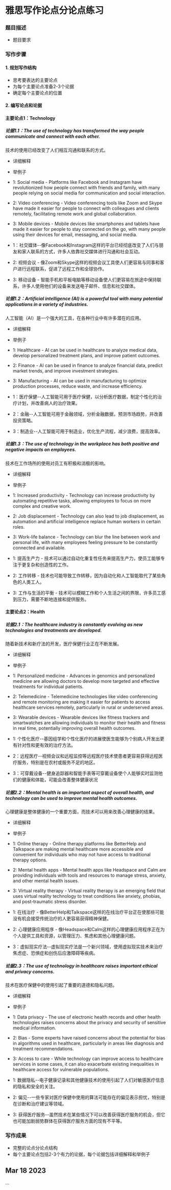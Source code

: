 # 雅思写作论点分论点练习

### 题目描述

- 题目要求

### 写作步骤

#### 1. 规划写作结构

- 思考要表达的主要论点
- 为每个主要论点准备2-3个论据
- 确定每个主要论点的位置

#### 2. 编写论点和论据

#### 主要论点1：Technology

##### 论据1.1：The use of technology has transformed the way people communicate and connect with each other.

技术的使用已经改变了人们相互沟通和联系的方式。

- 详细解释
- 举例子
- 1: Social media - Platforms like Facebook and Instagram have revolutionized how people connect with friends and family, with many people relying on social media for communication and social interaction.
- 2: Video conferencing - Video conferencing tools like Zoom and Skype have made it easier for people to connect with colleagues and clients remotely, facilitating remote work and global collaboration.
- 3: Mobile devices - Mobile devices like smartphones and tablets have made it easier for people to stay connected on the go, with many people using their devices for email, messaging, and social media.

- 1：社交媒体--像Facebook和Instagram这样的平台已经彻底改变了人们与朋友和家人联系的方式，许多人依靠社交媒体进行沟通和社会互动。
- 2: 视频会议 - 像Zoom和Skype这样的视频会议工具使人们更容易与同事和客户进行远程联系，促进了远程工作和全球协作。
- 3: 移动设备 - 智能手机和平板电脑等移动设备使人们更容易在旅途中保持联系，许多人使用他们的设备来发送电子邮件、信息和社交媒体。

##### 论据1.2：Artificial intelligence (AI) is a powerful tool with many potential applications in a variety of industries.

人工智能（AI）是一个强大的工具，在各种行业中有许多潜在的应用。

- 详细解释
- 举例子
- 1: Healthcare - AI can be used in healthcare to analyze medical data, develop personalized treatment plans, and improve patient outcomes.
- 2: Finance - AI can be used in finance to analyze financial data, predict market trends, and improve investment strategies.
- 3: Manufacturing - AI can be used in manufacturing to optimize production processes, reduce waste, and increase efficiency.

- 1：医疗保健--人工智能可用于医疗保健，以分析医疗数据，制定个性化的治疗计划，并改善病人的治疗效果。
- 2：金融--人工智能可用于金融领域，分析金融数据，预测市场趋势，并改善投资策略。
- 3：制造业--人工智能可用于制造业，优化生产流程，减少浪费，提高效率。


##### 论据1.3：The use of technology in the workplace has both positive and negative impacts on employees.

技术在工作场所的使用对员工有积极和消极的影响。

- 详细解释
- 举例子
- 1: Increased productivity - Technology can increase productivity by automating repetitive tasks, allowing employees to focus on more complex and creative work.
- 2: Job displacement - Technology can also lead to job displacement, as automation and artificial intelligence replace human workers in certain roles.
- 3: Work-life balance - Technology can blur the line between work and personal life, with many employees feeling pressure to be constantly connected and available.
   
- 1: 提高生产力 - 技术可以通过自动化重复性任务来提高生产力，使员工能够专注于更复杂和创造性的工作。
- 2: 工作转移 - 技术也可能导致工作转移，因为自动化和人工智能取代了某些角色的人类工人。
- 3: 工作与生活的平衡 - 技术可以模糊工作和个人生活之间的界限，许多员工感到压力，需要不断地连接和提供服务。     


#### 主要论点2：Health

##### 论据2.1：The healthcare industry is constantly evolving as new technologies and treatments are developed.

随着新技术和新疗法的开发，医疗保健行业正在不断发展。

- 详细解释
- 举例子
- 1: Personalized medicine - Advances in genomics and personalized medicine are allowing doctors to develop more targeted and effective treatments for individual patients.
- 2: Telemedicine - Telemedicine technologies like video conferencing and remote monitoring are making it easier for patients to access healthcare services remotely, particularly in rural or underserved areas.
- 3: Wearable devices - Wearable devices like fitness trackers and smartwatches are allowing individuals to monitor their health and fitness in real time, potentially improving overall health outcomes.

- 1: 个性化医疗--基因组学和个性化医疗的进展使医生能够为个别病人开发出更有针对性和更有效的治疗方法。
- 2：远程医疗--视频会议和远程监控等远程医疗技术使患者更容易获得远程医疗服务，特别是在农村或服务不足的地区。
- 3：可穿戴设备--健身追踪器和智能手表等可穿戴设备使个人能够实时监测他们的健康和体能，可能会改善整体健康状况

##### 论据2.2：Mental health is an important aspect of overall health, and technology can be used to improve mental health outcomes.

心理健康是整体健康的一个重要方面，而技术可以用来改善心理健康的结果。

- 详细解释
- 举例子
- 1: Online therapy - Online therapy platforms like BetterHelp and Talkspace are making mental healthcare more accessible and convenient for individuals who may not have access to traditional therapy options.
- 2: Mental health apps - Mental health apps like Headspace and Calm are providing individuals with tools and resources to manage stress, anxiety, and other mental health issues.
- 3: Virtual reality therapy - Virtual reality therapy is an emerging field that uses virtual reality technology to treat conditions like anxiety, phobias, and post-traumatic stress disorder.

- 1: 在线治疗 - 像BetterHelp和Talkspace这样的在线治疗平台正在使那些可能没有机会接受传统治疗的人更容易获得精神保健。
- 2: 心理健康应用程序 - 像Headspace和Calm这样的心理健康应用程序正在为个人提供工具和资源，以管理压力、焦虑和其他心理健康问题。
- 3：虚拟现实疗法--虚拟现实疗法是一个新兴领域，使用虚拟现实技术来治疗焦虑症、恐惧症和创伤后应激障碍等疾病。

##### 论据2.3：The use of technology in healthcare raises important ethical and privacy concerns.

技术在医疗保健中的使用引起了重要的道德和隐私问题。

- 详细解释
- 举例子
- 1: Data privacy - The use of electronic health records and other health technologies raises concerns about the privacy and security of sensitive medical information.
- 2: Bias - Some experts have raised concerns about the potential for bias in algorithms used in healthcare, particularly in areas like diagnosis and treatment recommendations.
- 3: Access to care - While technology can improve access to healthcare services in some cases, it can also exacerbate existing inequalities in healthcare access for vulnerable populations.

- 1: 数据隐私--电子健康记录和其他健康技术的使用引起了人们对敏感医疗信息的隐私和安全的关注。
- 2: 偏见--一些专家对医疗保健中使用的算法可能存在的偏见表示担忧，特别是在诊断和治疗建议等领域。
- 3: 获得医疗服务--虽然技术在某些情况下可以改善获得医疗服务的机会，但它也可能加剧弱势群体在获得医疗服务方面的现有不平等。

### 写作成果

- 完整的论点分论点结构
- 每个主要论点包括2-3个有力的论据，每个论据包括详细解释和举例子

## Mar 18 2023

...